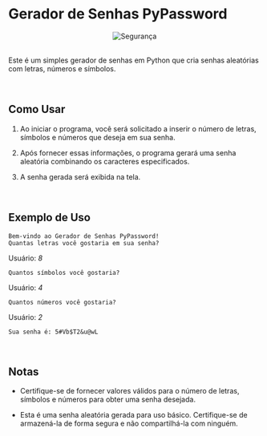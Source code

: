 # Gerador de Senhas PyPassword

<div align="center">   <img src="https://www.itsasap.com/hs-fs/hubfs/cybersecurity%20framework.gif?width=778&name=cybersecurity%20framework.gif" alt="Segurança"> </div>

<br>

Este é um simples gerador de senhas em Python que cria senhas aleatórias com letras, números e símbolos.

<br>

## Como Usar

1. Ao iniciar o programa, você será solicitado a inserir o número de letras, símbolos e números que deseja em sua senha.

2. Após fornecer essas informações, o programa gerará uma senha aleatória combinando os caracteres especificados.

3. A senha gerada será exibida na tela.

<br>

## Exemplo de Uso

```
Bem-vindo ao Gerador de Senhas PyPassword!
Quantas letras você gostaria em sua senha?
```
Usuário: *8*

```
Quantos símbolos você gostaria?
```
Usuário: *4*

```
Quantos números você gostaria?
```
Usuário: *2*

```
Sua senha é: 5#Vb$T2&u@wL
```

<br>

## Notas

- Certifique-se de fornecer valores válidos para o número de letras, símbolos e números para obter uma senha desejada.

- Esta é uma senha aleatória gerada para uso básico. Certifique-se de armazená-la de forma segura e não compartilhá-la com ninguém.